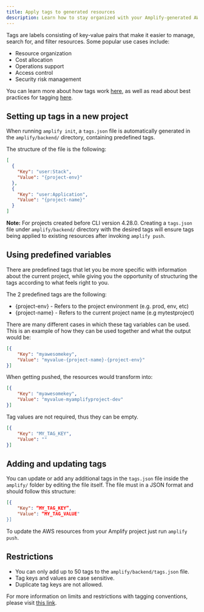 ```yaml
---
title: Apply tags to generated resources
description: Learn how to stay organized with your Amplify-generated AWS resources by tagging them through the CLI
---
```


Tags are labels consisting of key-value pairs that make it easier to manage, search for, and filter resources. Some popular use cases include:
* Resource organization
* Cost allocation
* Operations support
* Access control
* Security risk management

You can learn more about how tags work [here](https://docs.aws.amazon.com/general/latest/gr/aws_tagging.html), as well as read about best practices for tagging [here](https://d1.awsstatic.com/whitepapers/aws-tagging-best-practices.pdf).

## Setting up tags in a new project

When running `amplify init`, a `tags.json` file is automatically generated in the `amplify/backend/` directory, containing predefined tags.

The structure of the file is the following:
```json
[
  {
    "Key": "user:Stack",
    "Value": "{project-env}"
  },
  {
    "Key": "user:Application",
    "Value": "{project-name}"
  }
]
```
**Note:** For projects created before CLI version 4.28.0. Creating a `tags.json` file under `amplify/backend/` directory with the desired tags will ensure tags being applied to existing resources after invoking `amplify push`.

## Using predefined variables

There are predefined tags that let you be more specific with information about the current project, while giving you the opportunity of structuring the tags according to what feels right to you.

The 2 predefined tags are the following:

* {project-env} - Refers to the project environment (e.g. prod, env, etc)
* {project-name} - Refers to the current project name (e.g mytestproject)


There are many different cases in which these tag variables can be used. This is an example of how they can be used together and what the output would be:

```json
[{
    "Key": "myawesomekey",
    "Value": "myvalue-{project-name}-{project-env}"
}]
```

When getting pushed, the resources would transform into:
```json
[{
    "Key": "myawesomekey",
    "Value": "myvalue-myamplifyproject-dev"
}]
```

Tag values are not required, thus they can be empty.
```json
[{
	"Key": "MY_TAG_KEY",
	"Value": ""
}]
```

## Adding and updating tags

You can update or add any additional tags in the `tags.json` file inside the `amplify/` folder by editing the file itself. The file must in a JSON format and should follow this structure:

```json
[{
    "Key": “MY_TAG_KEY”,
    "Value": “MY_TAG_VALUE"
}]
```

To update the AWS resources from your Amplify project just run `amplify push`.

## Restrictions

* You can only add up to 50 tags to the `amplify/backend/tags.json` file.
* Tag keys and values are case sensitive.
* Duplicate tag keys are not allowed.

<amplify-callout>

For more information on limits and restrictions with tagging conventions, please visit [this link](https://docs.aws.amazon.com/general/latest/gr/aws_tagging.html).

</amplify-callout>

